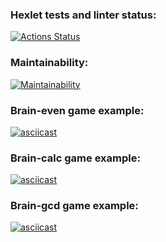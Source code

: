 ### Hexlet tests and linter status:
[![Actions Status](https://github.com/Gavrilov-Val/frontend-project-44/actions/workflows/hexlet-check.yml/badge.svg)](https://github.com/Gavrilov-Val/frontend-project-44/actions)

### Maintainability:
[![Maintainability](https://api.codeclimate.com/v1/badges/a91551c6cee72d63d553/maintainability)](https://codeclimate.com/github/Gavrilov-Val/frontend-project-44/maintainability)

### Brain-even game example:
[![asciicast](https://asciinema.org/a/g9zlo3OclableIAAGZM6JYjIl.svg)](https://asciinema.org/a/g9zlo3OclableIAAGZM6JYjIl)

### Brain-calc game example:
[![asciicast](https://asciinema.org/a/912cyhGLHYyx41OUviSu41JLc.svg)](https://asciinema.org/a/912cyhGLHYyx41OUviSu41JLc)

### Brain-gcd game example:
[![asciicast](https://asciinema.org/a/XSSKO1edUDnXHqvHun5Z6nIjs.svg)](https://asciinema.org/a/XSSKO1edUDnXHqvHun5Z6nIjs)